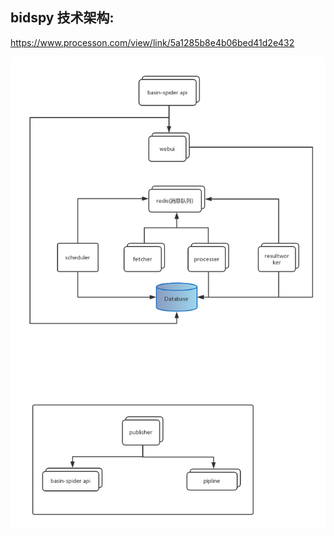 ## bidspy 技术架构:
https://www.processon.com/view/link/5a1285b8e4b06bed41d2e432


![](/assets/spider.png)
